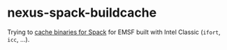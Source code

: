 # nexus-spack-buildcache

Trying to [cache binaries for Spack](https://github.com/spack/setup-spack?tab=readme-ov-file#example-caching-your-own-binaries-for-public-repositories)
for EMSF built with Intel Classic (`ifort`, `icc`, ...).
